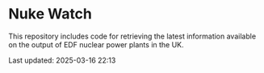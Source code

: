 # Nuke Watch

This repository includes code for retrieving the latest information available on the output of EDF nuclear power plants in the UK.

Last updated: 2025-03-16 22:13